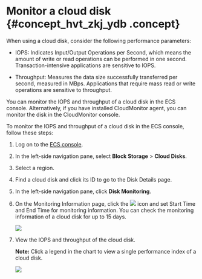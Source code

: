 # Monitor a cloud disk {#concept_hvt_zkj_ydb .concept}

When using a cloud disk, consider the following performance parameters:

-   IOPS: Indicates Input/Output Operations per Second, which means the amount of write or read operations can be performed in one second. Transaction-intensive applications are sensitive to IOPS.

-   Throughput: Measures the data size successfully transferred per second, measured in MBps. Applications that require mass read or write operations are sensitive to throughput.


You can monitor the IOPS and throughput of a cloud disk in the ECS console. Alternatively, if you have installed CloudMonitor agent, you can monitor the disk in the CloudMonitor console.

To monitor the IOPS and throughput of a cloud disk in the ECS console, follow these steps:

1.  Log on to the [ECS console](https://ecs.console.aliyun.com/#/home).
2.  In the left-side navigation pane, select **Block Storage** \> **Cloud Disks**.
3.  Select a region.
4.  Find a cloud disk and click its ID to go to the Disk Details page.
5.  In the left-side navigation pane, click **Disk Monitoring**.
6.  On the Monitoring Information page, click the ![](http://static-aliyun-doc.oss-cn-hangzhou.aliyuncs.com/assets/img/9684/5521_en-US.png) icon and set Start Time and End Time for monitoring information. You can check the monitoring information of a cloud disk for up to 15 days.

    ![](http://static-aliyun-doc.oss-cn-hangzhou.aliyuncs.com/assets/img/9684/5519_en-US.png)

7.  View the IOPS and throughput of the cloud disk.

    **Note:** Click a legend in the chart to view a single performance index of a cloud disk.

    ![](http://static-aliyun-doc.oss-cn-hangzhou.aliyuncs.com/assets/img/9684/5520_en-US.png)


